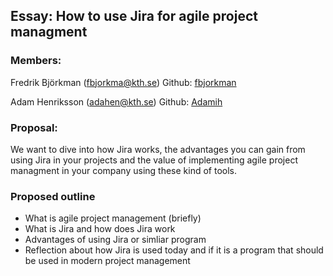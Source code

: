 ## Essay: How to use Jira for agile project managment

### Members:
Fredrik Björkman (fbjorkma@kth.se) Github: [fbjorkman](https://github.com/fbjorkman)

Adam Henriksson (adahen@kth.se) Github: [Adamih](https://github.com/Adamih) 

### Proposal:
We want to dive into how Jira works, the advantages you can gain from using Jira in your projects and the value of implementing agile project managment in your company using these kind of tools.

### Proposed outline
- What is agile project management (briefly)
- What is Jira and how does Jira work
- Advantages of using Jira or simliar program
- Reflection about how Jira is used today and if it is a program that should be used in modern project management
